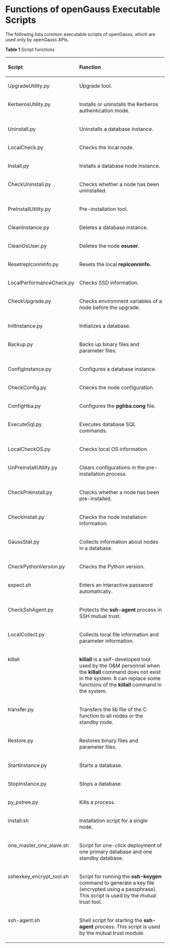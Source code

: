 # Functions of openGauss Executable Scripts<a name="EN-US_TOPIC_0000001258392839"></a>

The following lists common executable scripts of openGauss, which are used only by openGauss APIs.

**Table  1**  Script functions

<a name="table885801545614"></a>
<table><thead align="left"><tr id="row108591015155615"><th class="cellrowborder" valign="top" width="28.17%" id="mcps1.2.3.1.1"><p id="p14859191510565"><a name="p14859191510565"></a><a name="p14859191510565"></a>Script</p>
</th>
<th class="cellrowborder" valign="top" width="71.83%" id="mcps1.2.3.1.2"><p id="p178593153569"><a name="p178593153569"></a><a name="p178593153569"></a>Function</p>
</th>
</tr>
</thead>
<tbody><tr id="row185911515618"><td class="cellrowborder" valign="top" width="28.17%" headers="mcps1.2.3.1.1 "><p id="p1285919159567"><a name="p1285919159567"></a><a name="p1285919159567"></a>UpgradeUtility.py</p>
</td>
<td class="cellrowborder" valign="top" width="71.83%" headers="mcps1.2.3.1.2 "><p id="p18859121512566"><a name="p18859121512566"></a><a name="p18859121512566"></a>Upgrade tool.</p>
</td>
</tr>
<tr id="row88592015165616"><td class="cellrowborder" valign="top" width="28.17%" headers="mcps1.2.3.1.1 "><p id="p15041394508"><a name="p15041394508"></a><a name="p15041394508"></a>KerberosUtility.py</p>
</td>
<td class="cellrowborder" valign="top" width="71.83%" headers="mcps1.2.3.1.2 "><p id="p385921518569"><a name="p385921518569"></a><a name="p385921518569"></a>Installs or uninstalls the Kerberos authentication mode.</p>
</td>
</tr>
<tr id="row148591515135616"><td class="cellrowborder" valign="top" width="28.17%" headers="mcps1.2.3.1.1 "><p id="p10859715145616"><a name="p10859715145616"></a><a name="p10859715145616"></a>Uninstall.py</p>
</td>
<td class="cellrowborder" valign="top" width="71.83%" headers="mcps1.2.3.1.2 "><p id="p386071505617"><a name="p386071505617"></a><a name="p386071505617"></a>Uninstalls a database instance.</p>
</td>
</tr>
<tr id="row2860201519569"><td class="cellrowborder" valign="top" width="28.17%" headers="mcps1.2.3.1.1 "><p id="p4137712135019"><a name="p4137712135019"></a><a name="p4137712135019"></a>LocalCheck.py</p>
</td>
<td class="cellrowborder" valign="top" width="71.83%" headers="mcps1.2.3.1.2 "><p id="p2860111585620"><a name="p2860111585620"></a><a name="p2860111585620"></a>Checks the local node.</p>
</td>
</tr>
<tr id="row4860191555611"><td class="cellrowborder" valign="top" width="28.17%" headers="mcps1.2.3.1.1 "><p id="p15216111510506"><a name="p15216111510506"></a><a name="p15216111510506"></a>Install.py</p>
</td>
<td class="cellrowborder" valign="top" width="71.83%" headers="mcps1.2.3.1.2 "><p id="p286091517566"><a name="p286091517566"></a><a name="p286091517566"></a>Installs a database node instance.</p>
</td>
</tr>
<tr id="row4860181511566"><td class="cellrowborder" valign="top" width="28.17%" headers="mcps1.2.3.1.1 "><p id="p1614065664517"><a name="p1614065664517"></a><a name="p1614065664517"></a>CheckUninstall.py</p>
</td>
<td class="cellrowborder" valign="top" width="71.83%" headers="mcps1.2.3.1.2 "><p id="p111411156124512"><a name="p111411156124512"></a><a name="p111411156124512"></a>Checks whether a node has been uninstalled.</p>
</td>
</tr>
<tr id="row3860161575619"><td class="cellrowborder" valign="top" width="28.17%" headers="mcps1.2.3.1.1 "><p id="p38613150565"><a name="p38613150565"></a><a name="p38613150565"></a>PreInstallUtility.py</p>
</td>
<td class="cellrowborder" valign="top" width="71.83%" headers="mcps1.2.3.1.2 "><p id="p1430274613192"><a name="p1430274613192"></a><a name="p1430274613192"></a>Pre-installation tool.</p>
</td>
</tr>
<tr id="row19861161565619"><td class="cellrowborder" valign="top" width="28.17%" headers="mcps1.2.3.1.1 "><p id="p65611504483"><a name="p65611504483"></a><a name="p65611504483"></a>CleanInstance.py</p>
</td>
<td class="cellrowborder" valign="top" width="71.83%" headers="mcps1.2.3.1.2 "><p id="p586116157567"><a name="p586116157567"></a><a name="p586116157567"></a>Deletes a database instance.</p>
</td>
</tr>
<tr id="row148616151568"><td class="cellrowborder" valign="top" width="28.17%" headers="mcps1.2.3.1.1 "><p id="p44229547486"><a name="p44229547486"></a><a name="p44229547486"></a>CleanOsUser.py</p>
</td>
<td class="cellrowborder" valign="top" width="71.83%" headers="mcps1.2.3.1.2 "><p id="p168611915165610"><a name="p168611915165610"></a><a name="p168611915165610"></a>Deletes the node <strong id="b0300915112715"><a name="b0300915112715"></a><a name="b0300915112715"></a>osuser</strong>.</p>
</td>
</tr>
<tr id="row4861121535611"><td class="cellrowborder" valign="top" width="28.17%" headers="mcps1.2.3.1.1 "><p id="p586113156561"><a name="p586113156561"></a><a name="p586113156561"></a>Resetreplconninfo.py</p>
</td>
<td class="cellrowborder" valign="top" width="71.83%" headers="mcps1.2.3.1.2 "><p id="p1086191518561"><a name="p1086191518561"></a><a name="p1086191518561"></a>Resets the local <strong id="b910733151714"><a name="b910733151714"></a><a name="b910733151714"></a>replconninfo</strong>.</p>
</td>
</tr>
<tr id="row18861615155615"><td class="cellrowborder" valign="top" width="28.17%" headers="mcps1.2.3.1.1 "><p id="p168612151566"><a name="p168612151566"></a><a name="p168612151566"></a>LocalPerformanceCheck.py</p>
</td>
<td class="cellrowborder" valign="top" width="71.83%" headers="mcps1.2.3.1.2 "><p id="p11861161514566"><a name="p11861161514566"></a><a name="p11861161514566"></a>Checks SSD information.</p>
</td>
</tr>
<tr id="row486191525613"><td class="cellrowborder" valign="top" width="28.17%" headers="mcps1.2.3.1.1 "><p id="p1386110151560"><a name="p1386110151560"></a><a name="p1386110151560"></a>CheckUpgrade.py</p>
</td>
<td class="cellrowborder" valign="top" width="71.83%" headers="mcps1.2.3.1.2 "><p id="p28611415155610"><a name="p28611415155610"></a><a name="p28611415155610"></a>Checks environment variables of a node before the upgrade.</p>
</td>
</tr>
<tr id="row19861201513568"><td class="cellrowborder" valign="top" width="28.17%" headers="mcps1.2.3.1.1 "><p id="p486281517563"><a name="p486281517563"></a><a name="p486281517563"></a>InitInstance.py</p>
</td>
<td class="cellrowborder" valign="top" width="71.83%" headers="mcps1.2.3.1.2 "><p id="p28621215185610"><a name="p28621215185610"></a><a name="p28621215185610"></a>Initializes a database.</p>
</td>
</tr>
<tr id="row1986217157569"><td class="cellrowborder" valign="top" width="28.17%" headers="mcps1.2.3.1.1 "><p id="p11862015195614"><a name="p11862015195614"></a><a name="p11862015195614"></a>Backup.py</p>
</td>
<td class="cellrowborder" valign="top" width="71.83%" headers="mcps1.2.3.1.2 "><p id="p286211155566"><a name="p286211155566"></a><a name="p286211155566"></a>Backs up binary files and parameter files.</p>
</td>
</tr>
<tr id="row15862115105611"><td class="cellrowborder" valign="top" width="28.17%" headers="mcps1.2.3.1.1 "><p id="p78622015125611"><a name="p78622015125611"></a><a name="p78622015125611"></a>ConfigInstance.py</p>
</td>
<td class="cellrowborder" valign="top" width="71.83%" headers="mcps1.2.3.1.2 "><p id="p1527104819480"><a name="p1527104819480"></a><a name="p1527104819480"></a>Configures a database instance.</p>
</td>
</tr>
<tr id="row128621815135610"><td class="cellrowborder" valign="top" width="28.17%" headers="mcps1.2.3.1.1 "><p id="p3862515185615"><a name="p3862515185615"></a><a name="p3862515185615"></a>CheckConfig.py</p>
</td>
<td class="cellrowborder" valign="top" width="71.83%" headers="mcps1.2.3.1.2 "><p id="p0143629122314"><a name="p0143629122314"></a><a name="p0143629122314"></a>Checks the node configuration.</p>
</td>
</tr>
<tr id="row686241515569"><td class="cellrowborder" valign="top" width="28.17%" headers="mcps1.2.3.1.1 "><p id="p68621815175611"><a name="p68621815175611"></a><a name="p68621815175611"></a>ConfigHba.py</p>
</td>
<td class="cellrowborder" valign="top" width="71.83%" headers="mcps1.2.3.1.2 "><p id="p1373744194816"><a name="p1373744194816"></a><a name="p1373744194816"></a>Configures the <strong id="b1595116176283"><a name="b1595116176283"></a><a name="b1595116176283"></a>pghba.cong</strong> file.</p>
</td>
</tr>
<tr id="row178621415165614"><td class="cellrowborder" valign="top" width="28.17%" headers="mcps1.2.3.1.1 "><p id="p198622154562"><a name="p198622154562"></a><a name="p198622154562"></a>ExecuteSql.py</p>
</td>
<td class="cellrowborder" valign="top" width="71.83%" headers="mcps1.2.3.1.2 "><p id="p5862111515562"><a name="p5862111515562"></a><a name="p5862111515562"></a>Executes database SQL commands.</p>
</td>
</tr>
<tr id="row6862191515562"><td class="cellrowborder" valign="top" width="28.17%" headers="mcps1.2.3.1.1 "><p id="p1786271511562"><a name="p1786271511562"></a><a name="p1786271511562"></a>LocalCheckOS.py</p>
</td>
<td class="cellrowborder" valign="top" width="71.83%" headers="mcps1.2.3.1.2 "><p id="p782611615011"><a name="p782611615011"></a><a name="p782611615011"></a>Checks local OS information.</p>
</td>
</tr>
<tr id="row14863111515561"><td class="cellrowborder" valign="top" width="28.17%" headers="mcps1.2.3.1.1 "><p id="p19863915105612"><a name="p19863915105612"></a><a name="p19863915105612"></a>UnPreinstallUtility.py</p>
</td>
<td class="cellrowborder" valign="top" width="71.83%" headers="mcps1.2.3.1.2 "><p id="p1425194015517"><a name="p1425194015517"></a><a name="p1425194015517"></a>Clears configurations in the pre-installation process.</p>
</td>
</tr>
<tr id="row15863161510567"><td class="cellrowborder" valign="top" width="28.17%" headers="mcps1.2.3.1.1 "><p id="p1863121545613"><a name="p1863121545613"></a><a name="p1863121545613"></a>CheckPreinstall.py</p>
</td>
<td class="cellrowborder" valign="top" width="71.83%" headers="mcps1.2.3.1.2 "><p id="p1786313157563"><a name="p1786313157563"></a><a name="p1786313157563"></a>Checks whether a node has been pre-installed.</p>
</td>
</tr>
<tr id="row78631415125610"><td class="cellrowborder" valign="top" width="28.17%" headers="mcps1.2.3.1.1 "><p id="p8863315185610"><a name="p8863315185610"></a><a name="p8863315185610"></a>CheckInstall.py</p>
</td>
<td class="cellrowborder" valign="top" width="71.83%" headers="mcps1.2.3.1.2 "><p id="p929729154711"><a name="p929729154711"></a><a name="p929729154711"></a>Checks the node installation information.</p>
</td>
</tr>
<tr id="row16863131517561"><td class="cellrowborder" valign="top" width="28.17%" headers="mcps1.2.3.1.1 "><p id="p19863815195613"><a name="p19863815195613"></a><a name="p19863815195613"></a>GaussStat.py</p>
</td>
<td class="cellrowborder" valign="top" width="71.83%" headers="mcps1.2.3.1.2 "><p id="p11322101713466"><a name="p11322101713466"></a><a name="p11322101713466"></a>Collects information about nodes in a database.</p>
</td>
</tr>
<tr id="row8863141545617"><td class="cellrowborder" valign="top" width="28.17%" headers="mcps1.2.3.1.1 "><p id="p3863515105611"><a name="p3863515105611"></a><a name="p3863515105611"></a>CheckPythonVersion.py</p>
</td>
<td class="cellrowborder" valign="top" width="71.83%" headers="mcps1.2.3.1.2 "><p id="p18631815105615"><a name="p18631815105615"></a><a name="p18631815105615"></a>Checks the Python version.</p>
</td>
</tr>
<tr id="row486316157562"><td class="cellrowborder" valign="top" width="28.17%" headers="mcps1.2.3.1.1 "><p id="p118636154566"><a name="p118636154566"></a><a name="p118636154566"></a>expect.sh</p>
</td>
<td class="cellrowborder" valign="top" width="71.83%" headers="mcps1.2.3.1.2 "><p id="p8863315175611"><a name="p8863315175611"></a><a name="p8863315175611"></a>Enters an interactive password automatically.</p>
</td>
</tr>
<tr id="row11863181515620"><td class="cellrowborder" valign="top" width="28.17%" headers="mcps1.2.3.1.1 "><p id="p1086319156564"><a name="p1086319156564"></a><a name="p1086319156564"></a>CheckSshAgent.py</p>
</td>
<td class="cellrowborder" valign="top" width="71.83%" headers="mcps1.2.3.1.2 "><p id="p3864181585620"><a name="p3864181585620"></a><a name="p3864181585620"></a>Protects the <strong id="b689251763714"><a name="b689251763714"></a><a name="b689251763714"></a>ssh-agent</strong> process in SSH mutual trust.</p>
</td>
</tr>
<tr id="row086401515617"><td class="cellrowborder" valign="top" width="28.17%" headers="mcps1.2.3.1.1 "><p id="p886412151564"><a name="p886412151564"></a><a name="p886412151564"></a>LocalCollect.py</p>
</td>
<td class="cellrowborder" valign="top" width="71.83%" headers="mcps1.2.3.1.2 "><p id="p18649157569"><a name="p18649157569"></a><a name="p18649157569"></a>Collects local file information and parameter information.</p>
</td>
</tr>
<tr id="row1086417156569"><td class="cellrowborder" valign="top" width="28.17%" headers="mcps1.2.3.1.1 "><p id="p188641115185619"><a name="p188641115185619"></a><a name="p188641115185619"></a>killall</p>
</td>
<td class="cellrowborder" valign="top" width="71.83%" headers="mcps1.2.3.1.2 "><p id="p128644153563"><a name="p128644153563"></a><a name="p128644153563"></a><strong id="b1941010316308"><a name="b1941010316308"></a><a name="b1941010316308"></a>killall</strong> is a self-developed tool used by the O&amp;M personnel when the <strong id="b241718383014"><a name="b241718383014"></a><a name="b241718383014"></a>killall</strong> command does not exist in the system. It can replace some functions of the <strong id="b17417143163013"><a name="b17417143163013"></a><a name="b17417143163013"></a>killall</strong> command in the system.</p>
</td>
</tr>
<tr id="row786421525615"><td class="cellrowborder" valign="top" width="28.17%" headers="mcps1.2.3.1.1 "><p id="p178641153564"><a name="p178641153564"></a><a name="p178641153564"></a>transfer.py</p>
</td>
<td class="cellrowborder" valign="top" width="71.83%" headers="mcps1.2.3.1.2 "><p id="p12864181520561"><a name="p12864181520561"></a><a name="p12864181520561"></a>Transfers the lib file of the C function to all nodes or the standby node.</p>
</td>
</tr>
<tr id="row286411515618"><td class="cellrowborder" valign="top" width="28.17%" headers="mcps1.2.3.1.1 "><p id="p208641415155619"><a name="p208641415155619"></a><a name="p208641415155619"></a>Restore.py</p>
</td>
<td class="cellrowborder" valign="top" width="71.83%" headers="mcps1.2.3.1.2 "><p id="p286412156560"><a name="p286412156560"></a><a name="p286412156560"></a>Restores binary files and parameter files.</p>
</td>
</tr>
<tr id="row583816415594"><td class="cellrowborder" valign="top" width="28.17%" headers="mcps1.2.3.1.1 "><p id="p1283984125911"><a name="p1283984125911"></a><a name="p1283984125911"></a>StartInstance.py</p>
</td>
<td class="cellrowborder" valign="top" width="71.83%" headers="mcps1.2.3.1.2 "><p id="p1983944112597"><a name="p1983944112597"></a><a name="p1983944112597"></a>Starts a database.</p>
</td>
</tr>
<tr id="row4553125965915"><td class="cellrowborder" valign="top" width="28.17%" headers="mcps1.2.3.1.1 "><p id="p1455425945918"><a name="p1455425945918"></a><a name="p1455425945918"></a>StopInstance.py</p>
</td>
<td class="cellrowborder" valign="top" width="71.83%" headers="mcps1.2.3.1.2 "><p id="p12554759195918"><a name="p12554759195918"></a><a name="p12554759195918"></a>Stops a database.</p>
</td>
</tr>
<tr id="row22574445012"><td class="cellrowborder" valign="top" width="28.17%" headers="mcps1.2.3.1.1 "><p id="p7258174414015"><a name="p7258174414015"></a><a name="p7258174414015"></a>py_pstree.py</p>
</td>
<td class="cellrowborder" valign="top" width="71.83%" headers="mcps1.2.3.1.2 "><p id="p1725874414016"><a name="p1725874414016"></a><a name="p1725874414016"></a>Kills a process.</p>
</td>
</tr>
<tr id="row13105204518486"><td class="cellrowborder" valign="top" width="28.17%" headers="mcps1.2.3.1.1 "><p id="p20106245154815"><a name="p20106245154815"></a><a name="p20106245154815"></a>install.sh</p>
</td>
<td class="cellrowborder" valign="top" width="71.83%" headers="mcps1.2.3.1.2 "><p id="p6106245114820"><a name="p6106245114820"></a><a name="p6106245114820"></a>Installation script for a single node.</p>
</td>
</tr>
<tr id="row12836719115218"><td class="cellrowborder" valign="top" width="28.17%" headers="mcps1.2.3.1.1 "><p id="p158372019155214"><a name="p158372019155214"></a><a name="p158372019155214"></a>one_master_one_slave.sh</p>
</td>
<td class="cellrowborder" valign="top" width="71.83%" headers="mcps1.2.3.1.2 "><p id="p1983761912525"><a name="p1983761912525"></a><a name="p1983761912525"></a>Script for one-click deployment of one primary database and one standby database.</p>
</td>
</tr>
<tr id="row13298218533"><td class="cellrowborder" valign="top" width="28.17%" headers="mcps1.2.3.1.1 "><p id="p183291625535"><a name="p183291625535"></a><a name="p183291625535"></a>sshexkey_encrypt_tool.sh</p>
</td>
<td class="cellrowborder" valign="top" width="71.83%" headers="mcps1.2.3.1.2 "><p id="p11329192145313"><a name="p11329192145313"></a><a name="p11329192145313"></a>Script for running the <strong id="b12230165217305"><a name="b12230165217305"></a><a name="b12230165217305"></a>ssh-keygen</strong> command to generate a key file (encrypted using a passphrase). This script is used by the mutual trust tool.</p>
</td>
</tr>
<tr id="row1948192145516"><td class="cellrowborder" valign="top" width="28.17%" headers="mcps1.2.3.1.1 "><p id="p1758205991216"><a name="p1758205991216"></a><a name="p1758205991216"></a>ssh-agent.sh</p>
</td>
<td class="cellrowborder" valign="top" width="71.83%" headers="mcps1.2.3.1.2 "><p id="p1894882145512"><a name="p1894882145512"></a><a name="p1894882145512"></a>Shell script for starting the <strong id="b854063273012"><a name="b854063273012"></a><a name="b854063273012"></a>ssh-agent</strong> process. This script is used by the mutual trust module.</p>
</td>
</tr>
</tbody>
</table>

